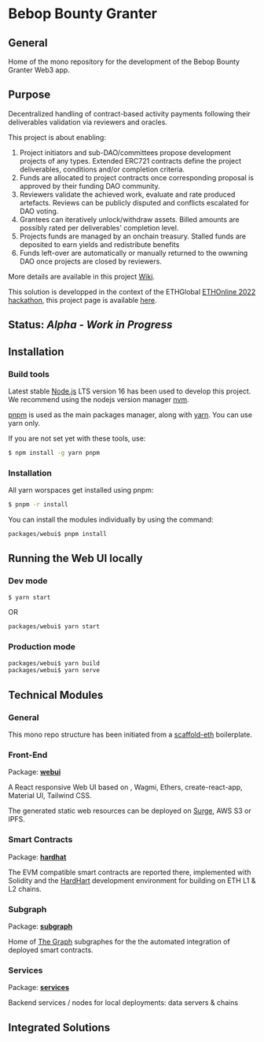 # Bebop Bounty Granter

## General

Home of the mono repository for the development of the Bebop Bounty Granter Web3 app.


## Purpose

Decentralized handling of contract-based activity payments following their deliverables validation via reviewers and oracles.

This project is about enabling:
1. Project initiators and sub-DAO/committees propose development projects of any types. Extended ERC721 contracts define the project deliverables, conditions and/or completion criteria.
2. Funds are allocated to project contracts once corresponding proposal is approved by their funding DAO community.
3. Reviewers validate the achieved work, evaluate and rate produced artefacts. Reviews can be publicly disputed and conflicts escalated for DAO voting.
4. Grantees can iteratively unlock/withdraw assets. Billed amounts are possibly rated per deliverables' completion level.
5. Projects funds are managed by an onchain treasury. Stalled funds are deposited to earn yields and redistribute benefits
6. Funds left-over are automatically or manually returned to the owwning DAO once projects are closed by reviewers.

More details are available in this project [Wiki](https://github.com/ja88a/bounty-granter/wiki).

This solution is developped in the context of the ETHGlobal [ETHOnline 2022 hackathon](https://ethglobal.com/events/ethonline2022), this project page is available [here](https://ethglobal.com/showcase/funding-granter-sfc1o).


## Status: *Alpha - Work in Progress*


## Installation
### Build tools
Latest stable [Node.js](https://nodejs.org) LTS version 16 has been used to develop this project. We recommend using the nodejs version manager [nvm](https://github.com/nvm-sh/nvm).

[pnpm](https://pnpm.io/) is used as the main packages manager, along with [yarn](https://yarnpkg.com). You can use yarn only.

If you are not set yet with these tools, use:
```sh
$ npm install -g yarn pnpm
```

### Installation
All yarn worspaces get installed using pnpm:

```sh
$ pnpm -r install
```

You can install the modules individually by using the command:

```sh
packages/webui$ pnpm install
```

## Running the Web UI locally
### Dev mode
```sh
$ yarn start
```
OR
```sh
packages/webui$ yarn start
```

### Production mode
```sh
packages/webui$ yarn build
packages/webui$ yarn serve
```


## Technical Modules
### General
This mono repo structure has been initiated from a [scaffold-eth](https://github.com/scaffold-eth/scaffold-eth) boilerplate.

### Front-End
Package: **[webui](./packages/webui)**

A React responsive Web UI based on , Wagmi, Ethers, create-react-app, Material UI, Tailwind CSS.

The generated static web resources can be deployed on [Surge](https://surge.sh), AWS S3 or IPFS.

### Smart Contracts
Package: **[hardhat](./packages/hardhat)**

The EVM compatible smart contracts are reported there, implemented with Solidity and the [HardHart](https://hardhat.org) development environment for building on ETH L1 & L2 chains.

### Subgraph
Package: **[subgraph](./packages/subgraph)**

Home of [The Graph](https://thegraph.com) subgraphes for the the automated integration of deployed smart contracts.

### Services
Package: **[services](./packages/services)**

Backend services / nodes for local deployments: data servers & chains


## Integrated Solutions
